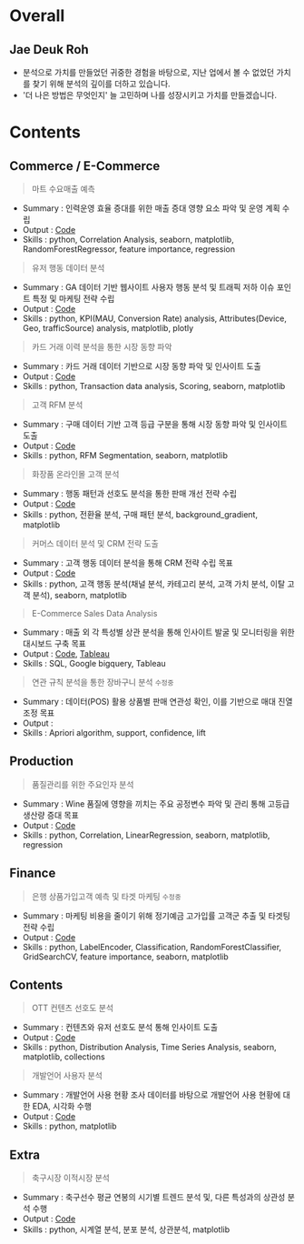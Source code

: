 

# Overall

## Jae Deuk Roh
- 분석으로 가치를 만들었던 귀중한 경험을 바탕으로, 지난 업에서 볼 수 없었던 가치를 찾기 위해 분석의 깊이를 더하고 있습니다.
- '더 나은 방법은 무엇인지' 늘 고민하며 나를 성장시키고 가치를 만들겠습니다.

# Contents

## Commerce / E-Commerce
> 마트 수요매출 예측
- Summary : 인력운영 효율 증대를 위한 매출 증대 영향 요소 파악 및 운영 계획 수립
- Output  : [Code](https://github.com/jd0421/Project/blob/main/Commerce_and_E_Commerce/%EB%A7%88%ED%8A%B8%20%EC%88%98%EC%9A%94%EB%A7%A4%EC%B6%9C%20%EC%98%88%EC%B8%A1_20250610%20-%202%EC%B0%A8.ipynb)
- Skills  : python, Correlation Analysis, seaborn, matplotlib, RandomForestRegressor, feature importance, regression

> 유저 행동 데이터 분석
- Summary : GA 데이터 기반 웹사이트 사용자 행동 분석 및 트래픽 저하 이슈 포인트 특정 및 마케팅 전략 수립
- Output  : [Code](https://github.com/jd0421/Project/blob/main/Commerce_and_E_Commerce/%EC%BD%98%ED%85%90%EC%B8%A0%20-%20%EC%9C%A0%EC%A0%80%20%ED%96%89%EB%8F%99%20%EB%8D%B0%EC%9D%B4%ED%84%B0%20%EB%B6%84%EC%84%9D%20-%20GA.ipynb)
- Skills  : python, KPI(MAU, Conversion Rate) analysis, Attributes(Device, Geo, trafficSource) analysis, matplotlib, plotly

> 카드 거래 이력 분석을 통한 시장 동향 파악
- Summary : 카드 거래 데이터 기반으로 시장 동향 파악 및 인사이트 도출
- Output  : [Code](https://github.com/jd0421/Project/blob/main/Commerce_and_E_Commerce/%EC%B9%B4%EB%93%9C%20%EA%B1%B0%EB%9E%98%20%EC%9D%B4%EB%A0%A5%20%EB%B6%84%EC%84%9D.ipynb) 
- Skills  : python, Transaction data analysis, Scoring, seaborn, matplotlib 

> 고객 RFM 분석 
- Summary : 구매 데이터 기반 고객 등급 구분을 통해 시장 동향 파악 및 인사이트 도출
- Output  : [Code](https://github.com/jd0421/Project/blob/main/Commerce_and_E_Commerce/%EC%9D%B4%EC%BB%A4%EB%A8%B8%EC%8A%A4%20%EA%B3%A0%EA%B0%9D%20RFM%20%EB%B6%84%EC%84%9D.ipynb)
- Skills  : python, RFM Segmentation, seaborn, matplotlib 

> 화장품 온라인몰 고객 분석
- Summary : 행동 패턴과 선호도 분석을 통한 판매 개선 전략 수립
- Output : [Code](https://github.com/jd0421/Project/blob/main/Commerce_and_E_Commerce/%ED%99%94%EC%9E%A5%ED%92%88%20%EC%98%A8%EB%9D%BC%EC%9D%B8%EB%AA%B0%20%EA%B3%A0%EA%B0%9D%20%EB%B6%84%EC%84%9D.ipynb)
- Skills : python, 전환율 분석, 구매 패턴 분석, background_gradient, matplotlib 

> 커머스 데이터 분석 및 CRM 전략 도출
- Summary : 고객 행동 데이터 분석을 통해 CRM 전략 수립 목표
- Output : [Code](https://github.com/jd0421/Project/blob/main/Commerce_and_E_Commerce/%EC%BB%A4%EB%A8%B8%EC%8A%A4%20%EB%8D%B0%EC%9D%B4%ED%84%B0%20%EB%B6%84%EC%84%9D.ipynb)
- Skills : python, 고객 행동 분석(채널 분석, 카테고리 분석, 고객 가치 분석, 이탈 고객 분석), seaborn, matplotlib

> E-Commerce Sales Data Analysis
- Summary : 매출 외 각 특성별 상관 분석을 통해 인사이트 발굴 및 모니터링을 위한 대시보드 구축 목표
- Output  : [Code](https://github.com/jd0421/Datarian_side_project_code/blob/main/E-Commerce%20Sales%20Dataset_250127.sql), [Tableau](https://public.tableau.com/app/profile/alex.noh6655/viz/Profitablilityanalysisforoptimization/1)
- Skills  : SQL, Google bigquery, Tableau

> 연관 규칙 분석을 통한 장바구니 분석 `수정중`
- Summary : 데이터(POS) 활용 상품별 판매 연관성 확인, 이를 기반으로 매대 진열 조정 목표
- Output  : 
- Skills  : Apriori algorithm, support, confidence, lift

## Production 
> 품질관리를 위한 주요인자 분석
- Summary : Wine 품질에 영향을 끼치는 주요 공정변수 파악 및 관리 통해 고등급 생산량 증대 목표
- Output  : [Code](https://github.com/jd0421/Project/blob/main/Product/%ED%92%88%EC%A7%88%EA%B4%80%EB%A6%AC%EB%A5%BC%20%EC%9C%84%ED%95%9C%20%EC%A3%BC%EC%9A%94%EC%9D%B8%EC%9E%90%20%EB%B6%84%EC%84%9D.ipynb)
- Skills  : python, Correlation, LinearRegression, seaborn, matplotlib, regression

## Finance
> 은행 상품가입고객 예측 및 타겟 마케팅 `수정중`
- Summary : 마케팅 비용을 줄이기 위해 정기예금 고가입률 고객군 추출 및 타겟팅 전략 수립
- Output  : [Code](https://github.com/jd0421/Project/blob/main/Finance/%EC%9D%80%ED%96%89%20%EC%83%81%ED%92%88%EA%B0%80%EC%9E%85%EA%B3%A0%EA%B0%9D%20%EC%98%88%EC%B8%A1%20%EB%B0%8F%20%ED%83%80%EA%B2%9F%20%EB%A7%88%EC%BC%80%ED%8C%85.ipynb) 
- Skills  : python, LabelEncoder, Classification, RandomForestClassifier, GridSearchCV, feature importance, seaborn, matplotlib

## Contents
> OTT 컨텐츠 선호도 분석
- Summary : 컨텐츠와 유저 선호도 분석 통해 인사이트 도출
- Output  : [Code](https://github.com/jd0421/Project/blob/main/Content/OTT%20%EC%BB%A8%ED%85%90%EC%B8%A0%20%EC%84%A0%ED%98%B8%EB%8F%84%20%EB%B6%84%EC%84%9D.ipynb)
- Skills  : python, Distribution Analysis, Time Series Analysis, seaborn, matplotlib, collections

> 개발언어 사용자 분석
- Summary : 개발언어 사용 현황 조사 데이터를 바탕으로 개발언어 사용 현황에 대한 EDA, 시각화 수행
- Output  : [Code](https://github.com/jd0421/Project/blob/main/Content/%EA%B0%9C%EB%B0%9C%EC%96%B8%EC%96%B4%20%EC%82%AC%EC%9A%A9%EC%9E%90%20%EB%B6%84%EC%84%9D.ipynb)
- Skills  : python, matplotlib

## Extra
> 축구시장 이적시장 분석
- Summary : 축구선수 평균 연봉의 시기별 트렌드 분석 및, 다른 특성과의 상관성 분석 수행
- Output  : [Code](https://github.com/jd0421/Project/blob/main/Extra/%EC%B6%95%EA%B5%AC%EC%84%A0%EC%88%98%20%EC%9D%B4%EC%A0%81%EC%8B%9C%EC%9E%A5%20%EB%8D%B0%EC%9D%B4%ED%84%B0%20%EB%B6%84%EC%84%9D.ipynb)
- Skills  : python, 시계열 분석, 분포 분석, 상관분석, matplotlib




<!-- 

> 아파트 실거래가 분석
- Summary : 
- Output : 
- Skills : 

> 호텔 리뷰 심화 분석
- Summary : 
- Output : 
- Skills : 

> 서울시 범죄현황 데이터 분석
- Summary : 
- Output : 
- Skills : 

> 보험사 고객 데이터 분석
- Summary : 
- Output : 
- Skills : 

> 서울 주유소 유가 분석
- Summary : 
- Output : 
- Skills : 

> 부정 거래 데이터 분석
- Summary : 
- Output : 
- Skills : 

> 따릉이 데이터 분석
- Summary : 
- Output : 
- Skills : 

 -->
